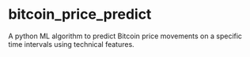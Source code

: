 # bitcoin_price_predict
A python ML algorithm to predict Bitcoin price movements on a specific time intervals using technical features.
